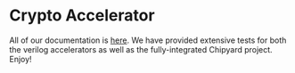 # Crypto Accelerator
All of our documentation is [here](EE272B_Final_Paper.pdf). We have provided extensive tests for both the verilog accelerators as well as the fully-integrated Chipyard project. Enjoy!
